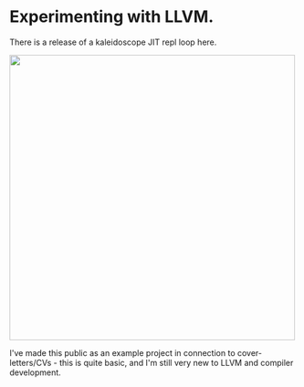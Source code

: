 # Experimenting with LLVM.

There is a release of a kaleidoscope JIT repl loop here. 

<img src="https://user-images.githubusercontent.com/39514468/196727422-9377fbf3-c68d-4d22-9ed2-e65e6a9698d1.png" width="500">

I've made this public as an example project in connection to cover-letters/CVs - this is quite basic, and I'm still very new to LLVM and compiler development.
